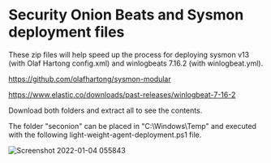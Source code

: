 # Security Onion Beats and Sysmon deployment files

These zip files will help speed up the process for deploying sysmon v13 (with Olaf Hartong config.xml) and winlogbeats 7.16.2 (with winlogbeat.yml). 

https://github.com/olafhartong/sysmon-modular

https://www.elastic.co/downloads/past-releases/winlogbeat-7-16-2

Download both folders and extract all to see the contents.

The folder "seconion" can be placed in "C:\Windows\Temp" and executed with the following light-weight-agent-deployment.ps1 file.

![Screenshot 2022-01-04 055843](https://user-images.githubusercontent.com/70167373/148050106-f2a45824-6b8a-44b8-b64d-c6955783c1ff.png)
